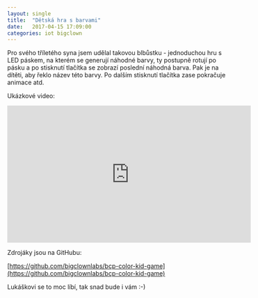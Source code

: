 ```yaml
---
layout: single
title:  "Dětská hra s barvami"
date:   2017-04-15 17:09:00
categories: iot bigclown
---
```

Pro svého tříletého syna jsem udělal takovou blbůstku - jednoduchou hru s LED páskem, na kterém se generují náhodné barvy, ty postupně rotují po pásku a po stisknutí tlačítka se zobrazí poslední náhodná barva. Pak je na dítěti, aby řeklo název této barvy. Po dalším stisknutí tlačítka zase pokračuje animace atd.

Ukázkové video:

<p><iframe width="560" height="315" src="https://www.youtube.com/embed/RT_74H5L6DQ" frameborder="0" allowfullscreen></iframe></p>

Zdrojáky jsou na GitHubu:

[https://github.com/bigclownlabs/bcp-color-kid-game](https://github.com/bigclownlabs/bcp-color-kid-game)

Lukáškovi se to moc líbí, tak snad bude i vám :-\)
